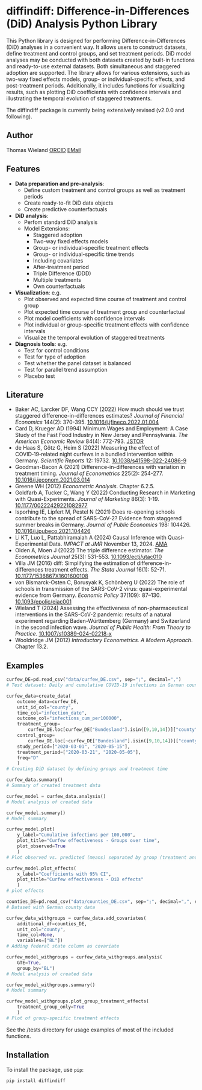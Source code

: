# diffindiff: Difference-in-Differences (DiD) Analysis Python Library

This Python library is designed for performing Difference-in-Differences (DiD) analyses in a convenient way. It allows users to construct datasets, define treatment and control groups, and set treatment periods. DiD model analyses may be conducted with both datasets created by built-in functions and ready-to-use external datasets. Both simultaneous and staggered adoption are supported. The library allows for various extensions, such as two-way fixed effects models, group- or individual-specific effects, and post-treatment periods. Additionally, it includes functions for visualizing results, such as plotting DiD coefficients with confidence intervals and illustrating the temporal evolution of staggered treatments.

The diffindiff package is currently being extensively revised (v2.0.0 and following).


## Author

Thomas Wieland [ORCID](https://orcid.org/0000-0001-5168-9846) [EMail](mailto:geowieland@googlemail.com) 


## Features

- **Data preparation and pre-analysis**: 
  - Define custom treatment and control groups as well as treatment periods
  - Create ready-to-fit DiD data objects
  - Create predictive counterfactuals
- **DiD analysis**: 
  - Perfom standard DiD analysis  
  - Model Extensions:
    - Staggered adoption
    - Two-way fixed effects models
    - Group- or individual-specific treatment effects
    - Group- or individual-specific time trends
    - Including covariates
    - After-treatment period
    - Triple Difference (DDD)
    - Multiple treatments
    - Own counterfactuals
- **Visualization**: e.g.
  - Plot observed and expected time course of treatment and control group
  - Plot expected time course of treatment group and counterfactual
  - Plot model coefficients with confidence intervals
  - Plot individual or group-specific treatment effects with confidence intervals
  - Visualize the temporal evolution of staggered treatments
- **Diagnosis tools**: e.g.
  - Test for control conditions
  - Test for type of adoption
  - Test whether the panel dataset is balanced
  - Test for parallel trend assumption
  - Placebo test


## Literature

  - Baker AC, Larcker DF, Wang CCY (2022) How much should we trust staggered difference-in-differences estimates? *Journal of Financial Economics* 144(2): 370-395. [10.1016/j.jfineco.2022.01.004](https://doi.org/10.1016/j.jfineco.2022.01.004)
  - Card D, Krueger AD (1994) Minimum Wages and Employment: A Case Study of the Fast Food Industry in New Jersey and Pennsylvania. *The American Economic Review* 84(4): 772-793. [JSTOR](https://www.jstor.org/stable/2677856)
  - de Haas S, Götz G, Heim S (2022) Measuring the effect of COVID‑19‑related night curfews in a bundled intervention within Germany. *Scientific Reports* 12: 19732. [10.1038/s41598-022-24086-9](https://doi.org/10.1038/s41598-022-24086-9)
  - Goodman-Bacon A (2021) Difference-in-differences with variation in treatment timing. *Journal of Econometrics* 225(2): 254-277. [10.1016/j.jeconom.2021.03.014](https://doi.org/10.1016/j.jeconom.2021.03.014)
  - Greene WH (2012) *Econometric Analysis*. Chapter 6.2.5.
  - Goldfarb A, Tucker C, Wang Y (2022) Conducting Research in Marketing with Quasi-Experiments. *Journal of Marketing* 86(3): 1-19. [10.1177/00222429221082977](https://doi.org/10.1177/00222429221082977)
  - Isporhing IE, Lipfert M, Pestel N (2021) Does re-opening schools contribute to the spread of SARS-CoV-2? Evidence from staggered summer breaks in Germany. *Journal of Public Economics* 198: 104426. [10.1016/j.jpubeco.2021.104426](https://doi.org/10.1016/j.jpubeco.2021.104426)
  - Li KT, Luo L, Pattabhiramaiah A (2024) Causal Inference with Quasi-Experimental Data. *IMPACT at JMR* November 13, 2024. [AMA](https://www.ama.org/marketing-news/causal-inference-with-quasi-experimental-data/)
  - Olden A, Moen J (2022) The triple difference estimator. *The Econometrics Journal* 25(3): 531-553. [10.1093/ectj/utac010](https://doi.org/10.1093/ectj/utac010)
  - Villa JM (2016) diff: Simplifying the estimation of difference-in-differences treatment effects. *The Stata Journal* 16(1): 52-71. [10.1177/1536867X1601600108](https://doi.org/10.1177/1536867X1601600108)
  - von Bismarck-Osten C, Borusyak K, Schönberg U (2022) The role of schools in transmission of the SARS-CoV-2 virus: quasi-experimental evidence from Germany. *Economic Policy* 37(109): 87–130. [10.1093/epolic/eiac001](https://doi.org/10.1093/epolic/eiac001)
  - Wieland T (2024) Assessing the effectiveness of non-pharmaceutical interventions in the SARS-CoV-2 pandemic: results of a natural experiment regarding Baden-Württemberg (Germany) and Switzerland in the second infection wave. *Journal of Public Health: From Theory to Practice*. [10.1007/s10389-024-02218-x](https://doi.org/10.1007/s10389-024-02218-x)
  - Wooldridge JM (2012) *Introductory Econometrics. A Modern Approach*. Chapter 13.2.


## Examples

```python
curfew_DE=pd.read_csv("data/curfew_DE.csv", sep=";", decimal=",")
# Test dataset: Daily and cumulative COVID-19 infections in German counties

curfew_data=create_data(
    outcome_data=curfew_DE,
    unit_id_col="county",
    time_col="infection_date",
    outcome_col="infections_cum_per100000",
    treatment_group= 
        curfew_DE.loc[curfew_DE["Bundesland"].isin([9,10,14])]["county"],
    control_group= 
        curfew_DE.loc[~curfew_DE["Bundesland"].isin([9,10,14])]["county"],
    study_period=["2020-03-01", "2020-05-15"],
    treatment_period=["2020-03-21", "2020-05-05"],
    freq="D"
    )
# Creating DiD dataset by defining groups and treatment time

curfew_data.summary()
# Summary of created treatment data

curfew_model = curfew_data.analysis()
# Model analysis of created data

curfew_model.summary()
# Model summary

curfew_model.plot(
    y_label="Cumulative infections per 100,000",
    plot_title="Curfew effectiveness - Groups over time",
    plot_observed=True
    )
# Plot observed vs. predicted (means) separated by group (treatment and control)

curfew_model.plot_effects(
    x_label="Coefficients with 95% CI",
    plot_title="Curfew effectiveness - DiD effects"
    )
# plot effects

counties_DE=pd.read_csv("data/counties_DE.csv", sep=";", decimal=",", encoding='latin1')
# Dataset with German county data

curfew_data_withgroups = curfew_data.add_covariates(
    additional_df=counties_DE, 
    unit_col="county",
    time_col=None, 
    variables=["BL"])
# Adding federal state column as covariate

curfew_model_withgroups = curfew_data_withgroups.analysis(
    GTE=True,
    group_by="BL")
# Model analysis of created data

curfew_model_withgroups.summary()
# Model summary

curfew_model_withgroups.plot_group_treatment_effects(
    treatment_group_only=True
    )
# Plot of group-specific treatment effects
```

See the /tests directory for usage examples of most of the included functions.


## Installation

To install the package, use `pip`:

```bash
pip install diffindiff